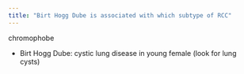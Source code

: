 ```yaml
---
title: "Birt Hogg Dube is associated with which subtype of RCC"
---
```

chromophobe
- Birt Hogg Dube: cystic lung disease in young female (look for lung cysts)

